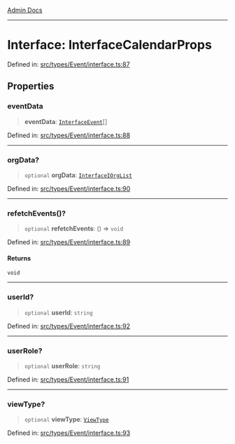 [Admin Docs](/)

***

# Interface: InterfaceCalendarProps

Defined in: [src/types/Event/interface.ts:87](https://github.com/PalisadoesFoundation/talawa-admin/blob/main/src/types/Event/interface.ts#L87)

## Properties

### eventData

> **eventData**: [`InterfaceEvent`](InterfaceEvent.md)[]

Defined in: [src/types/Event/interface.ts:88](https://github.com/PalisadoesFoundation/talawa-admin/blob/main/src/types/Event/interface.ts#L88)

***

### orgData?

> `optional` **orgData**: [`InterfaceIOrgList`](InterfaceIOrgList.md)

Defined in: [src/types/Event/interface.ts:90](https://github.com/PalisadoesFoundation/talawa-admin/blob/main/src/types/Event/interface.ts#L90)

***

### refetchEvents()?

> `optional` **refetchEvents**: () => `void`

Defined in: [src/types/Event/interface.ts:89](https://github.com/PalisadoesFoundation/talawa-admin/blob/main/src/types/Event/interface.ts#L89)

#### Returns

`void`

***

### userId?

> `optional` **userId**: `string`

Defined in: [src/types/Event/interface.ts:92](https://github.com/PalisadoesFoundation/talawa-admin/blob/main/src/types/Event/interface.ts#L92)

***

### userRole?

> `optional` **userRole**: `string`

Defined in: [src/types/Event/interface.ts:91](https://github.com/PalisadoesFoundation/talawa-admin/blob/main/src/types/Event/interface.ts#L91)

***

### viewType?

> `optional` **viewType**: [`ViewType`](../../../../screens/OrganizationEvents/OrganizationEvents/enumerations/ViewType.md)

Defined in: [src/types/Event/interface.ts:93](https://github.com/PalisadoesFoundation/talawa-admin/blob/main/src/types/Event/interface.ts#L93)
